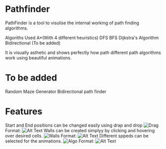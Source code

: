 # Pathfinder
PathFinder is a tool to visulise the internal working of path finding algorithms.

Algoriths Used
A*(With 4 different heuristics)
DFS
BFS
Dijkstra's Algorithm
Bidirectional (To be added)

It is visually asthetic and shows perfectly how path different path algorithms work using beautiful animations.

# To be added
Random Maze Generator
Bidirectional path finder

# Features
Start and End positions can be changed easily using drap and drop
![Drag](https://ibb.co/XbxtrXV)
Format: ![Alt Text](url)
Walls can be created simplyy by clicking and hovering over desired cells.
![Walls](https://ibb.co/wJg7T25)
Format: ![Alt Text](url)
Different sppeds can be selected for the animations.
![Algo](https://ibb.co/4pPVVWk)
Format: ![Alt Text](url)


